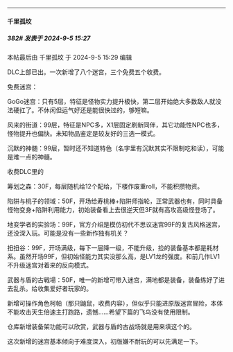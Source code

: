 ﻿
*****

####  千里孤坟  
##### 382#       发表于 2024-9-5 15:27

 本帖最后由 千里孤坟 于 2024-9-5 15:29 编辑 

DLC上部已出。一次新增了八个迷宫，三个免费五个收费。

免费迷宫：

GoGo迷宫：只有5层，特征是怪物实力提升极快，第二层开始绝大多数敌人就没法硬扛了。不休闲但运气好还是能很快过的，够短嘛。

风来的街道：99层，特征是NPC多，X1层固定刷新同伴，其它功能性NPC也多，怪物提升也偏快。未知物品鉴定是较友好的三选一模式。

沉默的神髄：99层，暂时还不知道特色（名字里有沉默其实不限制吃和读），可能是难一点的神髓。

收费DLC里的

筹划之森：30F，每层随机给12个配给，下楼作废重roll，不能积攒物资。

陷阱与桃子的领域：50F，开场给寿桃棒+陷阱师指轮，正常武器也有，同时具备怪物变身+陷阱利用能力，初始装备看上去很逆天但3F就有高攻高级怪登场了。

地变学者的实验场：99F，官方介绍是模仿初代不思议迷宫99F的复古风格迷宫，还没深入玩。可能是没有一些新作独有机关？

扭扭谷：99F，开场满级，每下一层降一级，不能升级，捡的装备基本都是耗材系。虽然开场99F，但初始怪能力其实没那么高，是LV1龙的强度。和前几作LV1不升级迷宫对着来的反向模式。

武器与盾的古戦場：50F，唯一的新增可带入迷宫，满地都是装备，装备练好了进去乱杀。给收集爱好者玩家的。

新增可操作角色柯帕（那只鼬鼠，收费内容），但似乎只能进原版迷宫冒险，本体不能攻击天生倍速主打跑路，遗憾……希望下篇的飞鸟没有使用限制。

仓库新增装备架功能可以欣赏，武器与盾的古战场就是用来填这个的。

这次新增的迷宫基本倾向于难度深入，初版嫌不耐玩的可以先满足一下。

